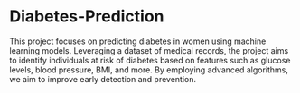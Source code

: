# Diabetes-Prediction
This project focuses on predicting diabetes in women using machine learning models. Leveraging a dataset of medical records, the project aims to identify individuals at risk of diabetes based on features such as glucose levels, blood pressure, BMI, and more. By employing advanced algorithms, we aim to improve early detection and prevention.
